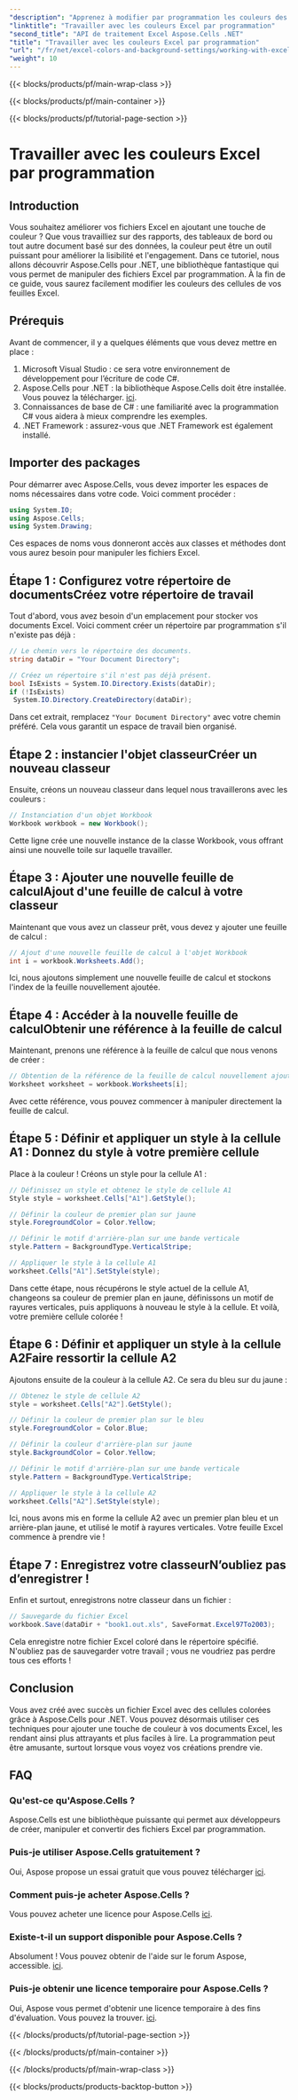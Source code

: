```yaml
---
"description": "Apprenez à modifier par programmation les couleurs des cellules Excel à l'aide d'Aspose.Cells pour .NET avec ce guide étape par étape et améliorez la présentation de vos données."
"linktitle": "Travailler avec les couleurs Excel par programmation"
"second_title": "API de traitement Excel Aspose.Cells .NET"
"title": "Travailler avec les couleurs Excel par programmation"
"url": "/fr/net/excel-colors-and-background-settings/working-with-excel-colors/"
"weight": 10
---
```


{{< blocks/products/pf/main-wrap-class >}}

{{< blocks/products/pf/main-container >}}

{{< blocks/products/pf/tutorial-page-section >}}

# Travailler avec les couleurs Excel par programmation

## Introduction
Vous souhaitez améliorer vos fichiers Excel en ajoutant une touche de couleur ? Que vous travailliez sur des rapports, des tableaux de bord ou tout autre document basé sur des données, la couleur peut être un outil puissant pour améliorer la lisibilité et l'engagement. Dans ce tutoriel, nous allons découvrir Aspose.Cells pour .NET, une bibliothèque fantastique qui vous permet de manipuler des fichiers Excel par programmation. À la fin de ce guide, vous saurez facilement modifier les couleurs des cellules de vos feuilles Excel.

## Prérequis
Avant de commencer, il y a quelques éléments que vous devez mettre en place :

1. Microsoft Visual Studio : ce sera votre environnement de développement pour l’écriture de code C#.
2. Aspose.Cells pour .NET : la bibliothèque Aspose.Cells doit être installée. Vous pouvez la télécharger. [ici](https://releases.aspose.com/cells/net/).
3. Connaissances de base de C# : une familiarité avec la programmation C# vous aidera à mieux comprendre les exemples.
4. .NET Framework : assurez-vous que .NET Framework est également installé.

## Importer des packages
Pour démarrer avec Aspose.Cells, vous devez importer les espaces de noms nécessaires dans votre code. Voici comment procéder :

```csharp
using System.IO;
using Aspose.Cells;
using System.Drawing;
```

Ces espaces de noms vous donneront accès aux classes et méthodes dont vous aurez besoin pour manipuler les fichiers Excel.

## Étape 1 : Configurez votre répertoire de documentsCréez votre répertoire de travail

Tout d'abord, vous avez besoin d'un emplacement pour stocker vos documents Excel. Voici comment créer un répertoire par programmation s'il n'existe pas déjà :

```csharp
// Le chemin vers le répertoire des documents.
string dataDir = "Your Document Directory";

// Créez un répertoire s'il n'est pas déjà présent.
bool IsExists = System.IO.Directory.Exists(dataDir);
if (!IsExists)
 System.IO.Directory.CreateDirectory(dataDir);
```

Dans cet extrait, remplacez `"Your Document Directory"` avec votre chemin préféré. Cela vous garantit un espace de travail bien organisé.

## Étape 2 : instancier l'objet classeurCréer un nouveau classeur

Ensuite, créons un nouveau classeur dans lequel nous travaillerons avec les couleurs :

```csharp
// Instanciation d'un objet Workbook 
Workbook workbook = new Workbook();
```

Cette ligne crée une nouvelle instance de la classe Workbook, vous offrant ainsi une nouvelle toile sur laquelle travailler.

## Étape 3 : Ajouter une nouvelle feuille de calculAjout d'une feuille de calcul à votre classeur

Maintenant que vous avez un classeur prêt, vous devez y ajouter une feuille de calcul :

```csharp
// Ajout d'une nouvelle feuille de calcul à l'objet Workbook
int i = workbook.Worksheets.Add();
```

Ici, nous ajoutons simplement une nouvelle feuille de calcul et stockons l'index de la feuille nouvellement ajoutée.

## Étape 4 : Accéder à la nouvelle feuille de calculObtenir une référence à la feuille de calcul

Maintenant, prenons une référence à la feuille de calcul que nous venons de créer :

```csharp
// Obtention de la référence de la feuille de calcul nouvellement ajoutée en passant son index de feuille
Worksheet worksheet = workbook.Worksheets[i];
```

Avec cette référence, vous pouvez commencer à manipuler directement la feuille de calcul.

## Étape 5 : Définir et appliquer un style à la cellule A1 : Donnez du style à votre première cellule

Place à la couleur ! Créons un style pour la cellule A1 :

```csharp
// Définissez un style et obtenez le style de cellule A1
Style style = worksheet.Cells["A1"].GetStyle();

// Définir la couleur de premier plan sur jaune
style.ForegroundColor = Color.Yellow;

// Définir le motif d'arrière-plan sur une bande verticale
style.Pattern = BackgroundType.VerticalStripe;

// Appliquer le style à la cellule A1
worksheet.Cells["A1"].SetStyle(style);
```

Dans cette étape, nous récupérons le style actuel de la cellule A1, changeons sa couleur de premier plan en jaune, définissons un motif de rayures verticales, puis appliquons à nouveau le style à la cellule. Et voilà, votre première cellule colorée !

## Étape 6 : Définir et appliquer un style à la cellule A2Faire ressortir la cellule A2

Ajoutons ensuite de la couleur à la cellule A2. Ce sera du bleu sur du jaune :

```csharp
// Obtenez le style de cellule A2
style = worksheet.Cells["A2"].GetStyle();

// Définir la couleur de premier plan sur le bleu
style.ForegroundColor = Color.Blue;

// Définir la couleur d'arrière-plan sur jaune
style.BackgroundColor = Color.Yellow;

// Définir le motif d'arrière-plan sur une bande verticale
style.Pattern = BackgroundType.VerticalStripe;

// Appliquer le style à la cellule A2
worksheet.Cells["A2"].SetStyle(style);
```

Ici, nous avons mis en forme la cellule A2 avec un premier plan bleu et un arrière-plan jaune, et utilisé le motif à rayures verticales. Votre feuille Excel commence à prendre vie !

## Étape 7 : Enregistrez votre classeurN’oubliez pas d’enregistrer !

Enfin et surtout, enregistrons notre classeur dans un fichier :

```csharp
// Sauvegarde du fichier Excel
workbook.Save(dataDir + "book1.out.xls", SaveFormat.Excel97To2003);
```

Cela enregistre notre fichier Excel coloré dans le répertoire spécifié. N'oubliez pas de sauvegarder votre travail ; vous ne voudriez pas perdre tous ces efforts !

## Conclusion
Vous avez créé avec succès un fichier Excel avec des cellules colorées grâce à Aspose.Cells pour .NET. Vous pouvez désormais utiliser ces techniques pour ajouter une touche de couleur à vos documents Excel, les rendant ainsi plus attrayants et plus faciles à lire. La programmation peut être amusante, surtout lorsque vous voyez vos créations prendre vie.
## FAQ

### Qu'est-ce qu'Aspose.Cells ?
Aspose.Cells est une bibliothèque puissante qui permet aux développeurs de créer, manipuler et convertir des fichiers Excel par programmation.

### Puis-je utiliser Aspose.Cells gratuitement ?
Oui, Aspose propose un essai gratuit que vous pouvez télécharger [ici](https://releases.aspose.com/).

### Comment puis-je acheter Aspose.Cells ?
Vous pouvez acheter une licence pour Aspose.Cells [ici](https://purchase.aspose.com/buy).

### Existe-t-il un support disponible pour Aspose.Cells ?
Absolument ! Vous pouvez obtenir de l'aide sur le forum Aspose, accessible. [ici](https://forum.aspose.com/c/cells/9).

### Puis-je obtenir une licence temporaire pour Aspose.Cells ?
Oui, Aspose vous permet d'obtenir une licence temporaire à des fins d'évaluation. Vous pouvez la trouver. [ici](https://purchase.aspose.com/temporary-license/).

{{< /blocks/products/pf/tutorial-page-section >}}

{{< /blocks/products/pf/main-container >}}

{{< /blocks/products/pf/main-wrap-class >}}

{{< blocks/products/products-backtop-button >}}